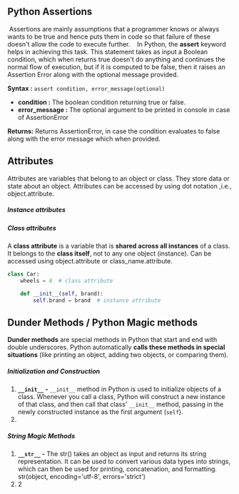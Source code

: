 
## Python Assertions

 Assertions are mainly assumptions that a programmer knows or always wants to be true and hence puts them in code so that failure of these doesn't allow the code to execute further. 
 
 In Python, the **assert** keyword helps in achieving this task. This statement takes as input a Boolean condition, which when returns true doesn't do anything and continues the normal flow of execution, but if it is computed to be false, then it raises an Assertion Error along with the optional message provided.

**Syntax :** `assert condition, error_message(optional)` 
- **condition :** The boolean condition returning true or false. 
- **error_message :** The optional argument to be printed in console in case of AssertionError

**Returns:** Returns AssertionError, in case the condition evaluates to false along with the error message which when provided.

## Attributes

Attributes are variables that belong to an object or class. They store data or state about an object. 
Attributes can be accessed by using dot notation ,i.e., object.attribute. 

##### Instance attributes

##### Class attributes

A **class attribute** is a variable that is **shared across all instances** of a class. It belongs to the **class itself**, not to any one object (instance). Can be accessed using object.attribute or class_name.attribute. 

```python
class Car:
    wheels = 4  # class attribute

    def __init__(self, brand):
        self.brand = brand  # instance attribute

```

## Dunder Methods / Python Magic methods

**Dunder methods** are special methods in Python that start and end with double underscores. Python automatically **calls these methods in special situations** (like printing an object, adding two objects, or comparing them).

##### Initialization and Construction 
1. **`__init__`  -** `__init__` method in Python is used to initialize objects of a class. Whenever you call a class, Python will construct a new instance of that class, and then call that class' `__init__` method, passing in the newly constructed instance as the first argument (`self`).
2. 

##### String Magic Methods
1. **`__str__` -** The str() takes an object as input and returns its string representation. It can be used to convert various data types into strings, which can then be used for printing, concatenation, and formatting. 
   str(object, encoding='utf-8', errors='strict')
2. 2